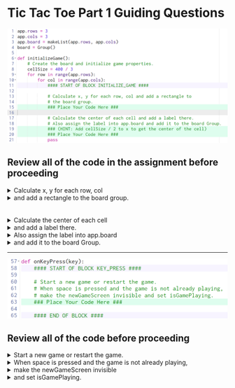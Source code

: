 # Tic Tac Toe Part 1 Guiding Questions

![img](./img01.png)

## Review all of the code in the assignment before proceeding

<details><summary>Calculate x, y for each row, col</summary>

<details><summary>Does x depend on row or col?</summary>

> Since columns are vertical, changing columns moves us side-to-side.  The x-value depends on which column we are in.

<details><summary>What are the values that col is going to be?</summary>

> Since `col` gets its value in the `for` loop on line 10, `col` will get values `0`, `1`, and `2`.

<details><summary>What are the corresponding x-values?</summary>

> Inspecting the picture shows that the x-values of the cells are `0`, `133`, and `267`.

<details><summary>x doesn't appear to be changing by a constant amount...what's going on?</summary>

> Since the canvas is 400 pixels wide and we want 3 equally sized cells, the width of each cell is `400 / 3`.  There is a variable on line 8, `cellSize` containing that value.

<details><summary>So what is x?</summary>

> `x = col * cellSize`
</details>
</details>
</details>
</details>
</details>

<details><summary>Does y depend on row or col?</summary>

> Since rows are horizontal, channgin rows moves us up and down.  The y-value depends on which row we are in.

<details><summary>What are the values that row is going to be?</summary>

> Since `row` gets its value in the `for` loop on line 10, `row` will get values `0`, `1`, and `2`.

<details><summary>What are the corresponding y-values?</summary>

> Inspecting the picture shows that the y-values of the cells are `0`, `133`, and `267`.

<details><summary>y doesn't appear to be changing by a constant amount...what's going on?</summary>

> Since the canvas is 400 pixels wide and we want 3 equally sized cells, the width of each cell is `400 / 3`.  There is a variable on line 8, `cellSize` containing that value.

<details><summary>So what is y?</summary>

> `y = row * cellSize`
</details>
</details>
</details>
</details>
</details>
</details>

<details><summary>and add a rectangle to the board group.</summary>

<details><summary>Where should the rectangle go?</summary>

> The top left of each rectangle should go in the `x` and `y` that we just calculated.
</details>

<details><summary>What should the width and height be?</summary>

> Since the cells are squares, the width and height should both be `cellSize`.
</details>

<details><summary>What other properties need to be set?</summary>

> `border`, `fill`, and `borderWidth` should be set based on inspecting the picture.
</details>

<details><summary>What else are you forgetting?</summary>

> The rectangle needs to be added to the board group using `board.add()`
</details>
</details>
<br></br>
<details><summary>Calculate the center of each cell</summary>

<details><summary>What does the hint say?</summary>

> The hint says, "Add `cellSize / 2` to `x` to get the center of the cell.

<details><summary>So, what do you do?</summary>

> Create a local variable called `centerXOfCell` and assign its value using the hint.

> Create another local variable called `centerYOfCell` and assign its value using the hint (what will be different?)
</details>
</details>
</details>

<details><summary>and add a label there.</summary>

<details><summary>What are the required parts of a label?</summary>

> `text`, `centerX`, `centerY`

<details><summary>What should you use for each?</summary>

> Use an empty string for the text `''`
> Use `centerXOfCell` for `centerX` and `centerYOfCell` for `centerY`
</details>
</details>
</details>


<details><summary>Also assign the label into app.board</summary>

<details><summary>What is app.board?</summary>

> `app.board` is a 2D list.

<details><summary>How do we assign things to 2D lists?</summary>

> Using `app.board[row][col] = label`

<details><summary>Why doesn't that work?</summary>

> `label` isn't a thing yet.  You need to create the local variable `label` and assign it the `Label` you created in the previous step.

> `label = Label('', centerOfCell, centerOfCell)`
</details>
</details>
</details>
</details>

<details><summary>and add it to the board Group.</summary>

<details><summary>What is "it"?</summary>

> It is the label that you created in the previous step.  Add it to the group `board` using `board.add()`
</details>
</details>

---

![part2](./img02.png)

## Review all of the code before proceeding

<details><summary>Start a new game or restart the game.</summary>

> This is just describing *what* this function needs to do, not *how* to do it.
</details>

<details><summary>When space is pressed and the game is not already playing,</summary>

<details><summary>How do we check for when things are happening?</summary>

> Using an `if` statement

<details><summary>If what?</summary>

> space is pressed

<details><summary>and what else?</summary>

> and game is not already playing

<details><summary>How do we check for if the game is not already playing?</summary>

> There is a variable created at the end of `initializeGame` called `app.isGamePlaying`.  If it is `False`, the game is not playing.
</details>
</details>
</details>
</details>
</details>

<details><summary>make the newGameScreen invisible</summary>

<details><summary>How do you do that?</summary>

> Set the `visible` property of `newGameScreen` to `False`
</details>
</details>

<details><summary>and set isGamePlaying.</summary>

<details><summary>Set it to what?</summary>

> Well, since the game is now playing, `app.isGamePlaying` should be set to `True`.
</details>
</details>

